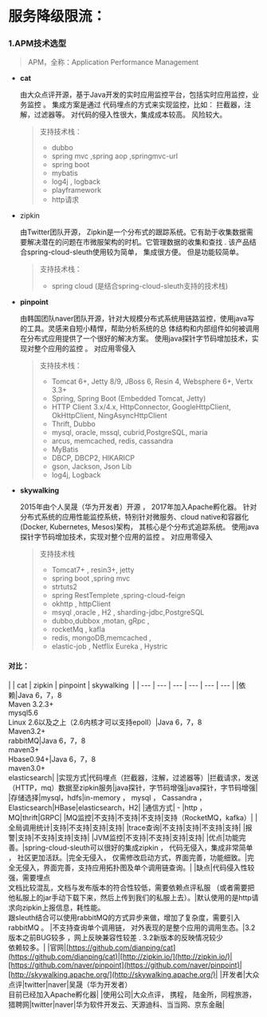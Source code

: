 # 服务降级限流：
### 1.APM技术选型
> APM，全称：Application Performance Management

-   **cat** 

    由大众点评开源，基于Java开发的实时应用监控平台，包括实时应用监控，业务监控 。 集成方案是通过
    代码埋点的方式来实现监控，比如： 拦截器，注解，过滤器等。   对代码的侵入性很大，集成成本较高。
    风险较大。 
    
    > 支持技术栈： 
    >- dubbo
    >- spring mvc ,spring aop ,springmvc-url
    >- spring boot
    >- mybatis
    >- log4j , logback
    >- playframework
    >- http请求
-   zipkin

    由Twitter团队开源， Zipkin是一个分布式的跟踪系统。它有助于收集数据需要解决潜在的问题在市微服架构的时机。它管理数据的收集和查找 . 
    该产品结合spring-cloud-sleuth使用较为简单， 集成很方便。  但是功能较简单。 
    > 支持技术栈： 
    >- spring cloud (是结合spring-cloud-sleuth支持的技术栈)
  

-   **pinpoint**

    由韩国团队naver团队开源，针对大规模分布式系统用链路监控，使用java写的工具。灵感来自短小精悍，帮助分析系统的总
    体结构和内部组件如何被调用在分布式应用提供了一个很好的解决方案。
    使用java探针字节码增加技术，实现对整个应用的监控 。 对应用零侵入
    > 支持技术栈： 
    >- Tomcat 6+, Jetty 8/9, JBoss 6, Resin 4, Websphere 6+, Vertx 3.3+
    >- Spring, Spring Boot (Embedded Tomcat, Jetty)
    >- HTTP Client 3.x/4.x, HttpConnector, GoogleHttpClient, OkHttpClient, NingAsyncHttpClient
    >- Thrift, Dubbo
    >- mysql, oracle, mssql, cubrid,PostgreSQL, maria
    >- arcus, memcached, redis, cassandra
    >- MyBatis
    >- DBCP, DBCP2, HIKARICP
    >- gson, Jackson, Json Lib
    >- log4j, Logback
-   **skywalking** 

    2015年由个人吴晟（华为开发者）开源 ， 2017年加入Apache孵化器。 
    针对分布式系统的应用性能监控系统，特别针对微服务、cloud native和容器化(Docker, Kubernetes, Mesos)架构， 其核心是个分布式追踪系统。
    使用java探针字节码增加技术，实现对整个应用的监控 。 对应用零侵入
    > 支持技术栈
    >- Tomcat7+ , resin3+, jetty
    >- spring boot ,spring mvc
    >- strtuts2
    >- spring RestTemplete  ,spring-cloud-feign
    >- okhttp , httpClient
    >- msyql ,oracle , H2 , sharding-jdbc,PostgreSQL
    >- dubbo,dubbox ,motan, gRpc ,
    >- rocketMq , kafla
    >- redis, mongoDB,memcached ,
    >- elastic-job , Netflix Eureka , Hystric

#### 对比：
|  | cat | zipkin | pinpoint | skywalking  |
| ---  | ---  | --- | ---  | ---  | --- |
|依赖|Java 6，7，8<br>Maven 3.2.3+<br>mysql5.6<br>Linux 2.6以及之上（2.6内核才可以支持epoll）|Java 6，7，8<br>Maven3.2+<br>rabbitMQ|Java 6，7，8<br>maven3+<br>Hbase0.94+|Java 6，7，8<br>maven3.0+<br>elasticsearch|
|实现方式|代码埋点（拦截器，注解，过滤器等）|拦截请求，发送（HTTP，mq）数据至zipkin服务|java探针，字节码增强|java探针，字节码增强|
|存储选择|mysql，hdfs|in-memory ， mysql ， Cassandra ， Elasticsearch|HBase|elasticsearch，H2|
|通信方式| - |http ， MQ|thrift|GRPC|
|MQ监控|不支持|不支持|不支持|支持（RocketMQ，kafka）|
|全局调用统计|支持|不支持|支持|支持|
|trace查询|不支持|支持|不支持|支持|
|报警|支持|不支持|支持|支持|
|JVM监控|不支持|不支持|支持|支持|
|优点|功能完善。|spring-cloud-sleuth可以很好的集成zipkin ， 代码无侵入，集成非常简单 ， 社区更加活跃。|完全无侵入， 仅需修改启动方式，界面完善，功能细致。|完全无侵入，界面完善，支持应用拓扑图及单个调用链查询。|
|缺点|代码侵入性较强，需要埋点<br>文档比较混乱，文档与发布版本的符合性较低，需要依赖点评私服 （或者需要把他私服上的jar手动下载下来，然后上传到我们的私服上去）。|默认使用的是http请求向zipkin上报信息，耗性能。<br>跟sleuth结合可以使用rabbitMQ的方式异步来做，增加了复杂度，需要引入rabbitMQ 。 |不支持查询单个调用链， 对外表现的是整个应用的调用生态。|3.2版本之前BUG较多 ，网上反映兼容性较差 . 3.2新版本的反映情况较少<br>依赖较多。|
|官网|[https://github.com/dianping/cat](https://github.com/dianping/cat)|[http://zipkin.io/](http://zipkin.io/)|[https://github.com/naver/pinpoint](https://github.com/naver/pinpoint)|[http://skywalking.apache.org/](http://skywalking.apache.org/)|
|开发者|大众点评|twitter|naver|吴晟（华为开发者）<br>目前已经加入Apache孵化器|
|使用公司|大众点评， 携程， 陆金所，同程旅游，猎聘网|twitter|naver|华为软件开发云、天源迪科、当当网、京东金融|